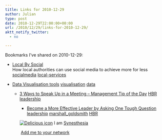 ```yaml
---
title: Links for 2010-12-29
author: Julian
type: post
date: 2010-12-29T22:00:00+00:00
url: /2010/12/29/links-for-2010-12-29/
aktt_notify_twitter:
  - no

---
```

Bookmarks I&#8217;ve shared on 2010-12-29:

  * [Local By Social][1]  
    How local authorities can use social media to achieve more for less  
    [socialmedia][2] [local-services][3] 
  * [Data Visualisation tools][4] 
    [visualisation][5] [data][6] </li> 
    
      * [3 Ways to Speak Up in a Meeting &#8211; Management Tip of the Day][7] 
        [HBR][8] [leadership][9] </li> 
        
          * [Become a More Effective Leader by Asking One Tough Question][10] 
            [leadership][9] [marshall_goldsmith][11] [HBR][8] </li> </ul> 
            
            <p class="deliciouslink">
              <a href="https://del.icio.us/synesthesia" title="See all my bookmarks on del.icio.us"><img src="https://www.synesthesia.co.uk/images/deliciousicon.jpg" alt="Delicious icon" /></a>&nbsp;I am <a href="https://del.icio.us/synesthesia" title="See all my bookmarks on del.icio.us">Synesthesia</a>
            </p>
            
            <p class="deliciouslink">
              <a href="https://del.icio.us/network?add=synesthesia" title="Add me to your del.icio.us network"><img src="https://www.synesthesia.co.uk/images/add.gif" alt="" /></a>&nbsp;<a href="https://del.icio.us/network?add=synesthesia" title="Add me to your del.icio.us network">Add me to your network</a>
            </p>

 [1]: https://www.idea.gov.uk/idk/aio/17801438
 [2]: https://delicious.com/synesthesia/socialmedia
 [3]: https://delicious.com/synesthesia/local-services
 [4]: https://digitalresearchtools.pbworks.com/w/page/17801661/Data-Visualization
 [5]: https://delicious.com/synesthesia/visualisation
 [6]: https://delicious.com/synesthesia/data
 [7]: https://web.hbr.org/email/archive/managementtip.php?date=122810
 [8]: https://delicious.com/synesthesia/HBR
 [9]: https://delicious.com/synesthesia/leadership
 [10]: https://blogs.hbr.org/goldsmith/2008/09/become_a_more_effective_leader.html
 [11]: https://delicious.com/synesthesia/marshall_goldsmith